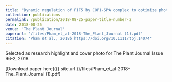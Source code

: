 ```yaml
---
title: "Dynamic regulation of PIF5 by COP1‐SPA complex to optimize photomorphogenesis in Arabidopsis"
collection: publications
permalink: /publication/2018-08-25-paper-title-number-2
date: 2018-08-25
venue: 'The Plant Journal'
paperurl: '/files/Pham_et_al-2018-The_Plant_Journal (1).pdf'
citation: 'Pham et al., 2018b https://doi.org/10.1111/tpj.14074'
---
```

Selected as research highlight and cover photo for The Plant Journal Issue 96-2, 2018. 

[Download paper here]({{ site.url }}/files/Pham_et_al-2018-The_Plant_Journal (1).pdf) 


